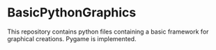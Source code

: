 # BasicPythonGraphics
This repository contains python files containing a basic framework for graphical creations. Pygame is implemented.
